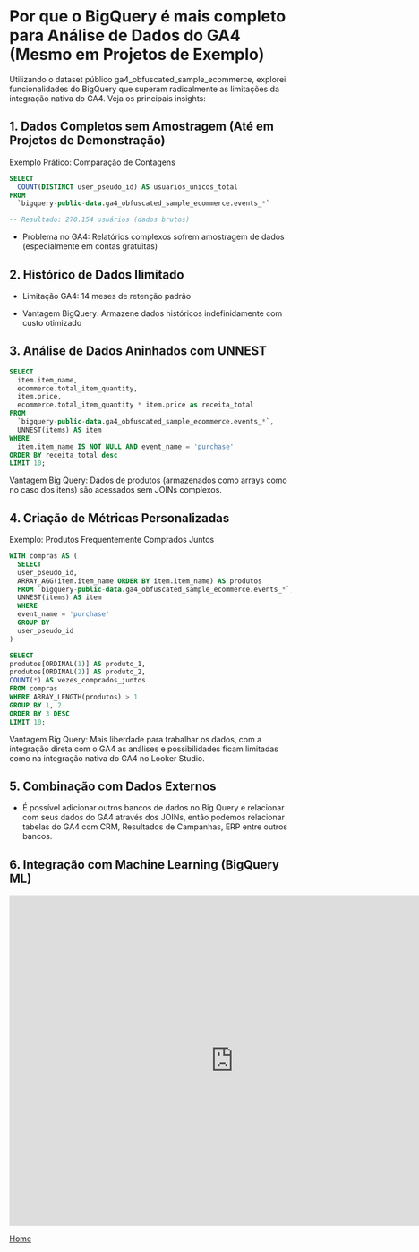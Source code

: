 # Por que o BigQuery é mais completo para Análise de Dados do GA4 (Mesmo em Projetos de Exemplo) #

Utilizando o dataset público ga4_obfuscated_sample_ecommerce, explorei funcionalidades do BigQuery que superam radicalmente as limitações da integração nativa do GA4. Veja os principais insights:

## 1. Dados Completos sem Amostragem (Até em Projetos de Demonstração) ##
Exemplo Prático: Comparação de Contagens

```sql
SELECT 
  COUNT(DISTINCT user_pseudo_id) AS usuarios_unicos_total
FROM 
  `bigquery-public-data.ga4_obfuscated_sample_ecommerce.events_*`

-- Resultado: 270.154 usuários (dados brutos)
```
- Problema no GA4: Relatórios complexos sofrem amostragem de dados (especialmente em contas gratuitas)

## 2. Histórico de Dados Ilimitado ##

- Limitação GA4: 14 meses de retenção padrão

- Vantagem BigQuery: Armazene dados históricos indefinidamente com custo otimizado

## 3. Análise de Dados Aninhados com UNNEST ##

```sql
SELECT 
  item.item_name,
  ecommerce.total_item_quantity,
  item.price,
  ecommerce.total_item_quantity * item.price as receita_total
FROM 
  `bigquery-public-data.ga4_obfuscated_sample_ecommerce.events_*`,
  UNNEST(items) AS item
WHERE 
  item.item_name IS NOT NULL AND event_name = 'purchase'
ORDER BY receita_total desc
LIMIT 10;
```
Vantagem Big Query: Dados de produtos (armazenados como arrays como no caso dos itens) são acessados sem JOINs complexos.

## 4. Criação de Métricas Personalizadas ##
Exemplo: Produtos Frequentemente Comprados Juntos

```sql
WITH compras AS (
  SELECT 
  user_pseudo_id, 
  ARRAY_AGG(item.item_name ORDER BY item.item_name) AS produtos
  FROM `bigquery-public-data.ga4_obfuscated_sample_ecommerce.events_*`, 
  UNNEST(items) AS item
  WHERE 
  event_name = 'purchase'
  GROUP BY 
  user_pseudo_id
)

SELECT 
produtos[ORDINAL(1)] AS produto_1, 
produtos[ORDINAL(2)] AS produto_2, 
COUNT(*) AS vezes_comprados_juntos
FROM compras
WHERE ARRAY_LENGTH(produtos) > 1
GROUP BY 1, 2
ORDER BY 3 DESC
LIMIT 10;
```
Vantagem Big Query: Mais liberdade para trabalhar os dados, com a integração direta com o GA4 as análises e possibilidades ficam limitadas como na integração nativa do GA4 no Looker Studio.

## 5. Combinação com Dados Externos

- É possível adicionar outros bancos de dados no Big Query e relacionar com seus dados do GA4 através dos JOINs, então podemos relacionar tabelas do GA4 com CRM, Resultados de Campanhas, ERP entre outros bancos.

## 6. Integração com Machine Learning (BigQuery ML) ##

<iframe width="800" height="591" src="https://lookerstudio.google.com/embed/reporting/483c125f-1afd-48a4-8828-13bb487be03c/page/Hi3KF" frameborder="0" style="border:0" allowfullscreen sandbox="allow-storage-access-by-user-activation allow-scripts allow-same-origin allow-popups allow-popups-to-escape-sandbox"></iframe>






[Home](/.)











